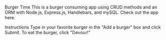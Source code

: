 Burger Time
This is a burger consuming app using CRUD methods and an ORM with Node.js, Express.js, Handlebars, and mySQL.
Check out the app here.

Instructions
Type in your favorite burger in the "Add a burger" box and click Submit.
To eat the burger, click "Devour!"
